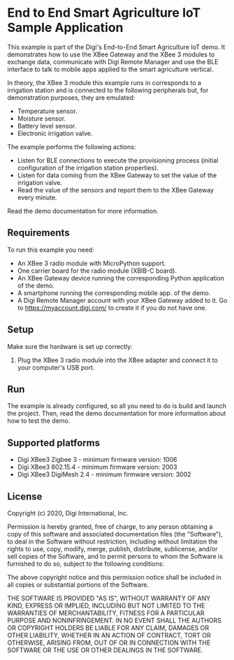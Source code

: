 End to End Smart Agriculture IoT Sample Application
===================================================

This example is part of the Digi's End-to-End Smart Agriculture IoT demo. It
demonstrates how to use the XBee Gateway and the XBee 3 modules to exchange
data, communicate with Digi Remote Manager and use the BLE interface to talk to
mobile apps applied to the smart agriculture vertical.

In theory, the XBee 3 module this example runs in corresponds to a irrigation
station and is connected to the following peripherals but, for demonstration
purposes, they are emulated:
  * Temperature sensor.
  * Moisture sensor.
  * Battery level sensor.
  * Electronic irrigation valve.

The example performs the following actions:
  * Listen for BLE connections to execute the provisioning process (initial
    configuration of the irrigation station properties).
  * Listen for data coming from the XBee Gateway to set the value of the 
    irrigation valve.
  * Read the value of the sensors and report them to the XBee Gateway every
    minute.

Read the demo documentation for more information.

Requirements
------------

To run this example you need:

* An XBee 3 radio module with MicroPython support.
* One carrier board for the radio module (XBIB-C board).
* An XBee Gateway device running the corresponding Python application of the
  demo.
* A smartphone running the corresponding mobile app. of the demo.
* A Digi Remote Manager account with your XBee Gateway added to it.
  Go to https://myaccount.digi.com/ to create it if you do not have one.

Setup
-----

Make sure the hardware is set up correctly:

1. Plug the XBee 3 radio module into the XBee adapter and connect it to your
   computer's USB port.

Run
---

The example is already configured, so all you need to do is build and launch
the project. Then, read the demo documentation for more information about how
to test the demo.

Supported platforms
-------------------

* Digi XBee3 Zigbee 3 - minimum firmware version: 1006
* Digi XBee3 802.15.4 - minimum firmware version: 2003
* Digi XBee3 DigiMesh 2.4 - minimum firmware version: 3002

License
-------

Copyright (c) 2020, Digi International, Inc.

Permission is hereby granted, free of charge, to any person obtaining a copy
of this software and associated documentation files (the "Software"), to deal
in the Software without restriction, including without limitation the rights
to use, copy, modify, merge, publish, distribute, sublicense, and/or sell
copies of the Software, and to permit persons to whom the Software is
furnished to do so, subject to the following conditions:

The above copyright notice and this permission notice shall be included in all
copies or substantial portions of the Software.

THE SOFTWARE IS PROVIDED "AS IS", WITHOUT WARRANTY OF ANY KIND, EXPRESS OR
IMPLIED, INCLUDING BUT NOT LIMITED TO THE WARRANTIES OF MERCHANTABILITY,
FITNESS FOR A PARTICULAR PURPOSE AND NONINFRINGEMENT. IN NO EVENT SHALL THE
AUTHORS OR COPYRIGHT HOLDERS BE LIABLE FOR ANY CLAIM, DAMAGES OR OTHER
LIABILITY, WHETHER IN AN ACTION OF CONTRACT, TORT OR OTHERWISE, ARISING FROM,
OUT OF OR IN CONNECTION WITH THE SOFTWARE OR THE USE OR OTHER DEALINGS IN THE
SOFTWARE.